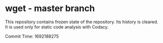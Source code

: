 # wget - master branch

This repository contains frozen state of the repository.
Its history is cleared. It is used only for static code
analysis with Codacy.

Commit Time: 1692188275